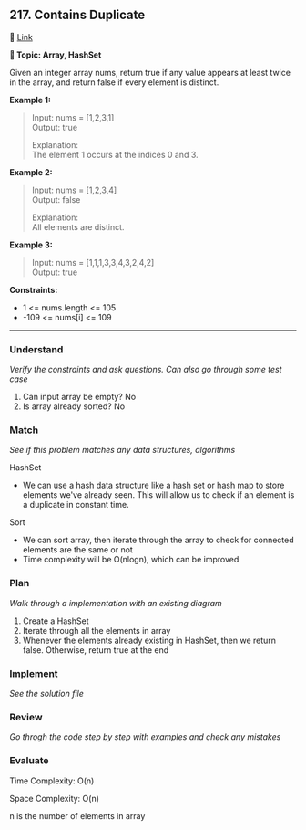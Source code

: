 ## 217. Contains Duplicate

🔗 [Link](https://leetcode.com/problems/contains-duplicate/description/)

**📝 Topic: Array, HashSet**

Given an integer array nums, return true if any value appears at least twice in the array, and return false if every element is distinct.

**Example 1:**

> Input: nums = [1,2,3,1]  
> Output: true  
> 
> Explanation:  
> The element 1 occurs at the indices 0 and 3.  

**Example 2:**

> Input: nums = [1,2,3,4]  
> Output: false  
>
> Explanation:  
> All elements are distinct.  

**Example 3:**

> Input: nums = [1,1,1,3,3,4,3,2,4,2]  
Output: true 

**Constraints:**

- 1 <= nums.length <= 105
- -109 <= nums[i] <= 109

---

### Understand
_Verify the constraints and ask questions. Can also go through some test case_

1. Can input array be empty? No
2. Is array already sorted? No

### Match
_See if this problem matches any data structures, algorithms_

HashSet
- We can use a hash data structure like a hash set or hash map to store elements we've already seen. This will allow us to check if an element is a duplicate in constant time.

Sort
- We can sort array, then iterate through the array to check for connected elements are the same or not
- Time complexity will be O(nlogn), which can be improved

### Plan
_Walk through a implementation with an existing diagram_

1. Create a HashSet
2. Iterate through all the elements in array
3. Whenever the elements already existing in HashSet, then we return false. Otherwise, return true at the end

### Implement
_See the solution file_

### Review
_Go throgh the code step by step with examples and check any mistakes_

### Evaluate

Time Complexity: O(n)

Space Complexity: O(n)

n is the number of elements in array